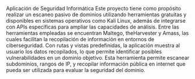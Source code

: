 Aplicación de Seguridad Informática
Este proyecto tiene como propósito realizar un escaneo pasivo de dominios utilizando herramientas gratuitas y disponibles en sistemas operativos como Kali Linux, además de integrarse con APIs específicas para ampliar las capacidades de análisis. Entre las herramientas empleadas se encuentran Maltego, theHarvester y Amass, las cuales facilitan la recopilación de información en entornos de ciberseguridad. Con rutas y vistas predefinidas, la aplicación muestra al usuario los datos recopilados, lo que permite identificar posibles vulnerabilidades en un dominio objetivo. Esta herramienta permite escanear subdominios, rangos de IP, y recopilar información pública en internet que pueda ser utilizada para evaluar la seguridad del dominio.
